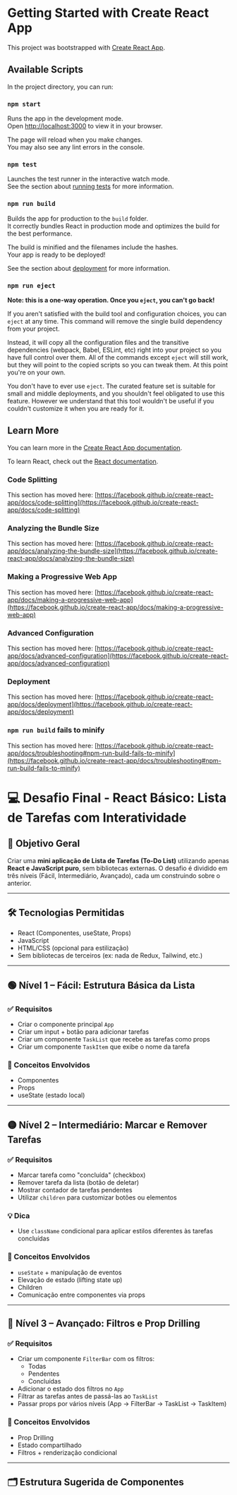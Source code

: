 # Getting Started with Create React App

This project was bootstrapped with [Create React App](https://github.com/facebook/create-react-app).

## Available Scripts

In the project directory, you can run:

### `npm start`

Runs the app in the development mode.\
Open [http://localhost:3000](http://localhost:3000) to view it in your browser.

The page will reload when you make changes.\
You may also see any lint errors in the console.

### `npm test`

Launches the test runner in the interactive watch mode.\
See the section about [running tests](https://facebook.github.io/create-react-app/docs/running-tests) for more information.

### `npm run build`

Builds the app for production to the `build` folder.\
It correctly bundles React in production mode and optimizes the build for the best performance.

The build is minified and the filenames include the hashes.\
Your app is ready to be deployed!

See the section about [deployment](https://facebook.github.io/create-react-app/docs/deployment) for more information.

### `npm run eject`

**Note: this is a one-way operation. Once you `eject`, you can't go back!**

If you aren't satisfied with the build tool and configuration choices, you can `eject` at any time. This command will remove the single build dependency from your project.

Instead, it will copy all the configuration files and the transitive dependencies (webpack, Babel, ESLint, etc) right into your project so you have full control over them. All of the commands except `eject` will still work, but they will point to the copied scripts so you can tweak them. At this point you're on your own.

You don't have to ever use `eject`. The curated feature set is suitable for small and middle deployments, and you shouldn't feel obligated to use this feature. However we understand that this tool wouldn't be useful if you couldn't customize it when you are ready for it.

## Learn More

You can learn more in the [Create React App documentation](https://facebook.github.io/create-react-app/docs/getting-started).

To learn React, check out the [React documentation](https://reactjs.org/).

### Code Splitting

This section has moved here: [https://facebook.github.io/create-react-app/docs/code-splitting](https://facebook.github.io/create-react-app/docs/code-splitting)

### Analyzing the Bundle Size

This section has moved here: [https://facebook.github.io/create-react-app/docs/analyzing-the-bundle-size](https://facebook.github.io/create-react-app/docs/analyzing-the-bundle-size)

### Making a Progressive Web App

This section has moved here: [https://facebook.github.io/create-react-app/docs/making-a-progressive-web-app](https://facebook.github.io/create-react-app/docs/making-a-progressive-web-app)

### Advanced Configuration

This section has moved here: [https://facebook.github.io/create-react-app/docs/advanced-configuration](https://facebook.github.io/create-react-app/docs/advanced-configuration)

### Deployment

This section has moved here: [https://facebook.github.io/create-react-app/docs/deployment](https://facebook.github.io/create-react-app/docs/deployment)

### `npm run build` fails to minify

This section has moved here: [https://facebook.github.io/create-react-app/docs/troubleshooting#npm-run-build-fails-to-minify](https://facebook.github.io/create-react-app/docs/troubleshooting#npm-run-build-fails-to-minify)

# 💻 Desafio Final - React Básico: Lista de Tarefas com Interatividade

## 🎯 Objetivo Geral

Criar uma **mini aplicação de Lista de Tarefas (To-Do List)** utilizando apenas **React e JavaScript puro**, sem bibliotecas externas. O desafio é dividido em três níveis (Fácil, Intermediário, Avançado), cada um construindo sobre o anterior.

---

## 🛠 Tecnologias Permitidas

- React (Componentes, useState, Props)
- JavaScript
- HTML/CSS (opcional para estilização)
- Sem bibliotecas de terceiros (ex: nada de Redux, Tailwind, etc.)

---

## 🟢 Nível 1 – Fácil: Estrutura Básica da Lista

### ✅ Requisitos

- Criar o componente principal `App`
- Criar um input + botão para adicionar tarefas
- Criar um componente `TaskList` que recebe as tarefas como props
- Criar um componente `TaskItem` que exibe o nome da tarefa

### 🧠 Conceitos Envolvidos

- Componentes
- Props
- useState (estado local)

---

## 🟡 Nível 2 – Intermediário: Marcar e Remover Tarefas

### ✅ Requisitos

- Marcar tarefa como "concluída" (checkbox)
- Remover tarefa da lista (botão de deletar)
- Mostrar contador de tarefas pendentes
- Utilizar `children` para customizar botões ou elementos

### 💡 Dica

- Use `className` condicional para aplicar estilos diferentes às tarefas concluídas

### 🧠 Conceitos Envolvidos

- `useState` + manipulação de eventos
- Elevação de estado (lifting state up)
- Children
- Comunicação entre componentes via props

---

## 🔴 Nível 3 – Avançado: Filtros e Prop Drilling

### ✅ Requisitos

- Criar um componente `FilterBar` com os filtros:
  - Todas
  - Pendentes
  - Concluídas
- Adicionar o estado dos filtros no `App`
- Filtrar as tarefas antes de passá-las ao `TaskList`
- Passar props por vários níveis (App → FilterBar → TaskList → TaskItem)

### 🧠 Conceitos Envolvidos

- Prop Drilling
- Estado compartilhado
- Filtros + renderização condicional

---

## 🗂 Estrutura Sugerida de Componentes

